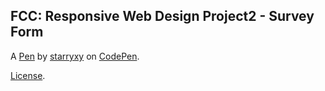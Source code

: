 FCC: Responsive Web Design Project2 - Survey Form
-------------------------------------------------


A [Pen](https://codepen.io/starryxy311/pen/bGNwWeZ) by [starryxy](https://codepen.io/starryxy311) on [CodePen](https://codepen.io).

[License](https://codepen.io/starryxy311/pen/bGNwWeZ/license).
